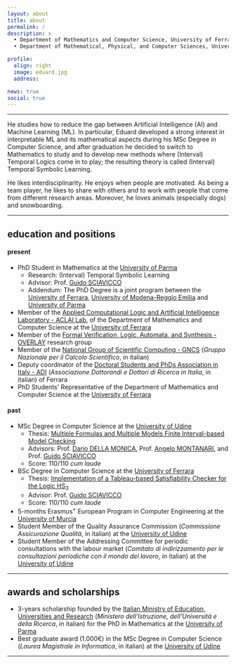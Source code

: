 ```yaml
---
layout: about
title: about
permalink: /
description: >
  • Department of Mathematics and Computer Science, University of Ferrara, Italy<br>
  • Department of Mathematical, Physical, and Computer Sciences, University of Parma, Italy

profile:
  align: right
  image: eduard.jpg
  address:

news: true
social: true
---
```


--- 
He studies how to reduce the gap between Artificial Intelligence (AI) and Machine Learning (ML). In particular, Eduard developed a strong interest in interpretable ML and its mathematical aspects during his MSc Degree in Computer Science, and after graduation he decided to switch to Mathematics to study and to develop new methods where (Interval) Temporal Logics come in to play; the resulting theory is called (Interval) Temporal Symbolic Learning. 

He likes interdisciplinarity. He enjoys when people are motivated. As being a team player, he likes to share with others and to work with people that come from different research areas. Moreover, he loves animals (especially dogs) and snowboarding. 

---

## education and positions

#### present
* PhD Student in Mathematics at the [University of Parma](http://www.unipr.it)
	* Research: (Interval) Temporal Symbolic Learning
	* Advisor: Prof. [Guido SCIAVICCO](https://sites.google.com/unife.it/guido/)
	* Addendum: The PhD Degree is a joint program between the [University of Ferrara](http://www.unife.it), [University of Modena-Reggio Emilia](http://www.unimore.it) and [University of Parma](http://www.unipr.it)
* Member of the [Applied Computational Logic and Artificial Intelligence Laboratory - ACLAI Lab.](https://sites.google.com/unife.it/aclai-lab) of the Department of Mathematics and Computer Science at the [University of Ferrara](http://www.unife.it)
* Member of the [Formal Verification, Logic, Automata, and Synthesis - OVERLAY](https://overlay.uniud.it/) research group
* Member of the [National Group of Scientific Computing - GNCS](https://www.altamatematica.it/gncs/) (*Gruppo Nazionale per il Calcolo Scientifico*, in italian)
* Deputy coordinator of the [Doctoral Students and PhDs Association in Italy - ADI](http://www.dottorato.it) (*Associazione Dottorandi e Dottori di Ricerca in Italia*, in italian) of Ferrara
* PhD Students' Representative of the Department of Mathematics and Computer Science at the [University of Ferrara](http://www.unife.it)

#### past
* MSc Degree in Computer Science at the [University of Udine](http://www.uniud.it)
	* Thesis: [Multiple Formulas and Multiple Models Finite Interval-based Model Checking](assets/pdf/theses/mmmc.pdf)
	* Advisors: Prof. [Dario DELLA MONICA](https://users.dimi.uniud.it/~dario.dellamonica/), Prof. [Angelo MONTANARI](https://users.dimi.uniud.it/~angelo.montanari/index.php), and Prof. [Guido SCIAVICCO](https://sites.google.com/unife.it/guido/)
	* Score: 110/110 *cum laude*
* BSc Degree in Computer Science at the [University of Ferrara](http://www.unife.it)
	* Thesis: [Implementation of a Tableau-based Satisfiability Checker for the Logic HS<sub>3</sub>](assets/pdf/theses/hs3.pdf)
	* Advisor: Prof. [Guido SCIAVICCO](https://sites.google.com/unife.it/guido/)
	* Score: 110/110 *cum laude*
* 5-months Erasmus<sup>+</sup> European Program in Computer Engineering at the [University of Murcia](https://www.um.es/)
* Student Member of the Quality Assurance Commission (*Commissione Assicurazione Qualità*, in italian) at the [University of Udine](http://www.uniud.it)
* Student Member of the Addressing Committee for periodic consultations with the labour market (*Comitato di indirizzamento per le consultazioni periodiche con il mondo del lavoro*, in italian) at the [University of Udine](http://www.uniud.it)

---

## awards and scholarships
* 3-years scholarship founded by the [Italian Ministry of Education, Universities and Research](https://www.miur.gov.it/) (*Ministero dell'Istruzione, dell'Università e della Ricerca*, in italian) for the PhD in Mathematics at the [University of Parma](http://www.unipr.it)
* Best graduate award (1.000€) in the MSc Degree in Computer Science (*Laurea Magistrale in Informatica*, in italian) at the [University of Udine](http://www.uniud.it) 

---
<!---
Write your biography here. Tell the world about yourself. Link to your favorite [subreddit](http://reddit.com){:target="\_blank"}. You can put a picture in, too. The code is already in, just name your picture `prof_pic.jpg` and put it in the `img/` folder.

Put your address / P.O. box / other info right below your picture. You can also disable any these elements by editing `profile` property of the YAML header of your `_pages/about.md`. Edit `_bibliography/papers.bib` and Jekyll will render your [publications page](/al-folio/publications/) automatically.

Link to your social media connections, too. This theme is set up to use [Font Awesome icons](http://fortawesome.github.io/Font-Awesome/){:target="\_blank"} and [Academicons](https://jpswalsh.github.io/academicons/){:target="\_blank"}, like the ones below. Add your Facebook, Twitter, LinkedIn, Google Scholar, or just disable all of them.
--->

